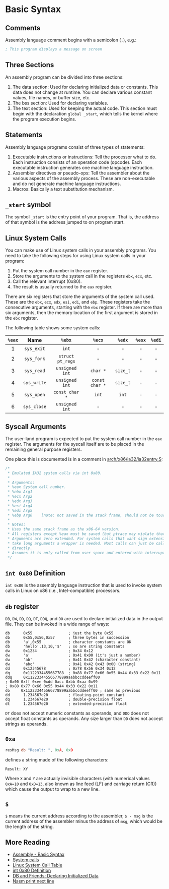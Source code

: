 # Basic Syntax

## Comments

Assembly language comment begins with a semicolon (`;`), e.g.:

```nasm
; This program displays a message on screen
```

## Three Sections

An assembly program can be divided into three sections:

1. The data section: Used for declaring initialized data or constants. This data does not change at runtime. You can declare various constant values, file names, or buffer size, etc.
2. The bss section: Used for declaring variables.
3. The text section: Used for keeping the actual code. This section must begin with the declaration `global _start`, which tells the kernel where the program execution begins.

## Statements

Assembly language programs consist of three types of statements:

1. Executable instructions or instructions: Tell the processor what to do. Each instruction consists of an operation code (opcode). Each executable instruction generates one machine language instruction.
2. Assembler directives or pseudo-ops: Tell the assembler about the various aspects of the assembly process. These are non-executable and do not generate machine language instructions.
3. Macros: Basically a text substitution mechanism.

## `_start` symbol

The symbol `_start` is the entry point of your program. That is, the address of that symbol is the address jumped to on program start.

## Linux System Calls

You can make use of Linux system calls in your assembly programs. You need to take the following steps for using Linux system calls in your program:

1. Put the system call number in the `eax` register.
2. Store the arguments to the system call in the registers `ebx`, `ecx`, etc.
3. Call the relevant interrupt (0x80).
4. The result is usually returned to the `eax` register.

There are six registers that store the arguments of the system call used. These are the `ebx`, `ecx`, `edx`, `esi`, `edi`, and `ebp`. These registers take the consecutive arguments, starting with the `ebx` register. If there are more than six arguments, then the memory location of the first argument is stored in the `ebx` register.

The following table shows some system calls:

| `%eax` |    Name     |      `%ebx`      |     `%ecx`     |  `%edx`  | `%esx` | `%edi` |
| :----: | :---------: | :--------------: | :------------: | :------: | :----: | :----: |
|   1    | `sys_exit`  |      `int`       |       -        |    -     |   -    |   -    |
|   2    | `sys_fork`  | `struct pt_regs` |       -        |    -     |   -    |   -    |
|   3    | `sys_read`  |  `unsigned int`  |    `char *`    | `size_t` |   -    |   -    |
|   4    | `sys_write` |  `unsigned int`  | `const char *` | `size_t` |   -    |   -    |
|   5    | `sys_open`  |  `const char *`  |     `int`      |  `int`   |   -    |   -    |
|   6    | `sys_close` |  `unsigned int`  |       -        |    -     |   -    |   -    |

## Syscall Arguments

The user-land program is expected to put the system call number in the `eax` register. The arguments for the syscall itself are to be placed in the remaining general purpose registers.

One place this is documented is in a comment in [arch/x86/ia32/ia32entry.S](https://github.com/torvalds/linux/blob/v3.13/arch/x86/ia32/ia32entry.S#L378-L397):

```S
/* 
 * Emulated IA32 system calls via int 0x80. 
 *
 * Arguments:	 
 * %eax	System call number.
 * %ebx Arg1
 * %ecx Arg2
 * %edx Arg3
 * %esi Arg4
 * %edi Arg5
 * %ebp Arg6    [note: not saved in the stack frame, should not be touched]
 *
 * Notes:
 * Uses the same stack frame as the x86-64 version.	
 * All registers except %eax must be saved (but ptrace may violate that)
 * Arguments are zero extended. For system calls that want sign extension and
 * take long arguments a wrapper is needed. Most calls can just be called
 * directly.
 * Assumes it is only called from user space and entered with interrupts off.	
 */
```

## `int 0x80` Definition

`int 0x80` is the assembly language instruction that is used to invoke system calls in Linux on x86 (i.e., Intel-compatible) processors.

## `db` register

`DB`, `DW`, `DD`, `DQ`, `DT`, `DDQ`, and `DO` are used to declare initialized data in the output file. They can be invoked in a wide range of ways:

```
db      0x55                ; just the byte 0x55
db      0x55,0x56,0x57      ; three bytes in succession
db      'a',0x55            ; character constants are OK
db      'hello',13,10,'$'   ; so are string constants
dw      0x1234              ; 0x34 0x12
dw      'a'                 ; 0x41 0x00 (it's just a number)
dw      'ab'                ; 0x41 0x42 (character constant)
dw      'abc'               ; 0x41 0x42 0x43 0x00 (string)
dd      0x12345678          ; 0x78 0x56 0x34 0x12
dq      0x1122334455667788  ; 0x88 0x77 0x66 0x55 0x44 0x33 0x22 0x11
ddq     0x112233445566778899aabbccddeeff00
; 0x00 0xff 0xee 0xdd 0xcc 0xbb 0xaa 0x99
; 0x88 0x77 0x66 0x55 0x44 0x33 0x22 0x11
do     0x112233445566778899aabbccddeeff00 ; same as previous
dd      1.234567e20         ; floating-point constant
dq      1.234567e20         ; double-precision float
dt      1.234567e20         ; extended-precision float
```

`DT` does not accept numeric constants as operands, and `DDQ` does not accept float constants as operands. Any size larger than `DD` does not accept strings as operands.

## `0xa`

```nasm
resMsg db "Result: ", 0xA, 0xD
```

defines a string made of the following characters:

```none
Result: XY
```

Where `X` and `Y` are actually invisible characters (with numerical values `0xA=10` and `0xD=13`, also known as line feed (LF) and carriage return (CR)) which cause the output to wrap to a new line.

## `$`

`$` means the current address according to the assembler, `$ - msg` is the current address of the assembler minus the address of `msg`, which would be the length of the string.

## More Reading

+ [Assembly - Basic Syntax](https://www.tutorialspoint.com/assembly_programming/assembly_basic_syntax.htm)
+ [System calls](https://www.tutorialspoint.com/assembly_programming/assembly_system_calls.htm)
+ [Linux System Call Table](http://shell-storm.org/shellcode/files/syscalls.html)
+ [int 0x80 Definition](http://www.linfo.org/int_0x80.html)
+ [DB and Friends: Declaring Initialized Data](http://www.tortall.net/projects/yasm/manual/html/nasm-pseudop.html)
+ [Nasm print next line](https://stackoverflow.com/questions/36881270/nasm-print-to-next-line)

